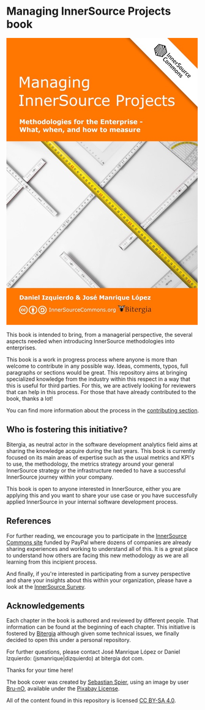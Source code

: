 # Managing InnerSource Projects book

<img src="managing-innersource-projects-cover.jpg" title="Managing InnerSource Projects">

This book is intended to bring, from a managerial perspective, the several aspects needed
when introducing InnerSource methodologies into enterprises.

This book is a work in progress process where anyone is more than welcome to contribute
in any possible way. Ideas, comments, typos, full paragraphs or sections would be
great. This repository aims at bringing specialized knowledge from the industry
within this respect in a way that this is useful for third parties. For this, we are
actively looking for reviewers that can help in this process.
For those that have already contributed to the book, thanks a lot!

You can find more information about the process in the [contributing section](https://github.com/dicortazar/managing-inner-source-projects/blob/master/CONTRIBUTING.md).

## Who is fostering this initiative?

Bitergia, as neutral actor in the software development analytics field aims at
sharing the knowledge acquire during the last years. This book is currently focused on its main areas of expertise such as the usual metrics and KPI's to use,
the methodology, the metrics strategy around your general InnerSource strategy 
or the infrastructure needed to have a successful InnerSource
journey within your company.

This book is open to anyone interested in InnerSource, either you are 
applying this and you want to share your use case or you have successfully 
applied InnerSource in your internal software development process.




## References

For further reading, we encourage you to participate in the [InnerSource Commons site](https://paypal.github.io/InnerSourceCommons/)
funded by PayPal where dozens of companies are already sharing experiences and working to
understand all of this. It is a great place to understand how others are facing this
new methodology as we are all learning from this incipient process.

And finally, if you're interested in participating from a survey perspective and share
your insights about this within your organization, please have a look at the
[InnerSource Survey](https://paypal.github.io/InnerSourceCommons/assets/files/InnerSourceCommonsSurvey2016.pdf).


## Acknowledgements

Each chapter in the book is authored and reviewed by different people. That information can
be found at the beginning of each chapter. This initiative is fostered by [Bitergia](https://bitergia.com)
although given some technical issues, we finally decided to open this under a personal
repository.

For further questions, please contact José Manrique López or Daniel Izquierdo:
(jsmanrique|dizquierdo) at bitergia dot com.


Thanks for your time here!

The book cover was created by [Sebastian Spier](https://spier.hu), using an image by user [Bru-nO](https://pixabay.com/photos/measure-unit-of-measure-meterstab-2737004/), available under the [Pixabay License](https://pixabay.com/service/license/).

All of the content found in this repository is licensed [CC BY-SA 4.0](https://creativecommons.org/licenses/by-sa/4.0/).

